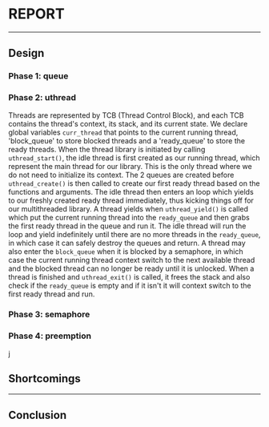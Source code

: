 # REPORT
---
## Design

### Phase 1: queue
### Phase 2: uthread
Threads are represented by TCB (Thread Control Block), and each TCB contains the thread's context, its stack, and its current state. We declare global variables `curr_thread` that points to the current running thread, 'block_queue' to store blocked threads and a 'ready_queue' to store the ready threads. When the thread library is initiated by calling `uthread_start()`, the idle thread is first created as our running thread, which represent the main thread for our library. This is the only thread where we do not need to initialize its context. The 2 queues are created before `uthread_create()` is then called to create our first ready thread based on the functions and arguments. The idle thread then enters an loop which yields to our freshly created ready thread immediately, thus kicking things off for our multithreaded library. A thread yields when `uthread_yield()` is called which put the current running thread into the `ready_queue` and then grabs the first ready thread in the queue and run it. The idle thread will run the loop and yield indefinitely until there are no more threads in the `ready_queue`, in which case it can safely destroy the queues and return. A thread may also enter the `block_queue` when it is blocked by a semaphore, in which case the current running thread context switch to the next available thread and the blocked thread can no longer be ready until it is unlocked. When a thread is finished and `uthread_exit()` is called, it frees the stack and also check if the `ready_queue` is empty and if it isn't it will context switch to the first ready thread and run.

### Phase 3: semaphore

### Phase 4: preemption
j

## Shortcomings
---
## Conclusion
